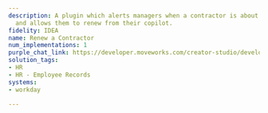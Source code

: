 ```yaml
---
description: A plugin which alerts managers when a contractor is about to expire,
  and allows them to renew from their copilot.
fidelity: IDEA
name: Renew a Contractor
num_implementations: 1
purple_chat_link: https://developer.moveworks.com/creator-studio/developer-tools/purple-chat/?conversation=%7B%22startTimestamp%22%3A%2211%3A43+AM%22%2C%22messages%22%3A%5B%7B%22role%22%3A%22assistant%22%2C%22parts%22%3A%5B%7B%22richText%22%3A%22%3Cp%3EHello%21+%3Cbr%3E%3Cbr%3EOne+of+your+contractors%2C+%3Cb%3EAlexa+Tarshis%3C%2Fb%3E%2C+has+an+employment+contract+that+is+approaching+its+expiry+date+%28March+31%3Ci%3E%29%3C%2Fi%3E.+%3Cbr%3E%3Cbr%3EWould+you+like+to+renew+this+contractor%3F%3Cbr%3E%3C%2Fp%3E%22%7D%5D%7D%2C%7B%22role%22%3A%22user%22%2C%22parts%22%3A%5B%7B%22richText%22%3A%22%3Cp%3EYes%2C+we+have+a+key+project+that+Alexa+is+needed+to+finish%3Cbr%3E%3C%2Fp%3E%22%7D%5D%7D%2C%7B%22role%22%3A%22assistant%22%2C%22parts%22%3A%5B%7B%22richText%22%3A%22%3Cp%3EHow+much+longer+do+you+need+this+contractor%3F%3Cbr%3E%3C%2Fp%3E%22%7D%5D%7D%2C%7B%22role%22%3A%22user%22%2C%22parts%22%3A%5B%7B%22richText%22%3A%22%3Cp%3EAnother+3+months+is+sufficient.%3Cbr%3E%3C%2Fp%3E%22%7D%5D%7D%2C%7B%22role%22%3A%22assistant%22%2C%22parts%22%3A%5B%7B%22richText%22%3A%22%3Cp%3EOkay%2C+I+can+help+you+renew+this+contractor.%3Cbr%3E%3C%2Fp%3E%22%7D%2C%7B%22richText%22%3A%22%3Cb%3E%3Cp%3EPlease+confirm+the+renewal+details%3Cbr%3E%3C%2Fp%3E%3C%2Fb%3E%3Cbr%3E%3Cp%3E%3Cb%3EContractor%3A+%3C%2Fb%3EAlexa+Tarshis%3Cbr%3E%3Cb%3ERole%3C%2Fb%3E%3A+Senior+Developer%3Cbr%3E%3Cb%3ECurrent+End+Date%3A+%3C%2Fb%3E2024-03-31%3Cbr%3E%3Cb%3EProposed+End+Date%3A+%3C%2Fb%3E2024-06-30%3Cbr%3E%3Cb%3EBusiness+Justification%3A+%3C%2Fb%3EProject+is+incomplete.+Needs+to+be+finished.%3Cbr%3E%3C%2Fp%3E%22%7D%2C%7B%22buttons%22%3A%5B%7B%22style%22%3A%22filled%22%2C%22buttonText%22%3A%22Submit+renewal+request%22%7D%2C%7B%22style%22%3A%22outlined%22%2C%22buttonText%22%3A%22Edit+Details%22%7D%2C%7B%22style%22%3A%22outlined%22%2C%22buttonText%22%3A%22Cancel%22%7D%5D%7D%5D%7D%5D%7D
solution_tags:
- HR
- HR - Employee Records
systems:
- workday

---
```

